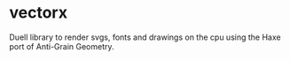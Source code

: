 vectorx
====
Duell library to render svgs, fonts and drawings on
the cpu using the Haxe port of Anti-Grain Geometry.